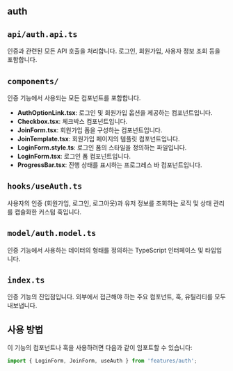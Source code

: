 ## auth

## `api/auth.api.ts`

인증과 관련된 모든 API 호출을 처리합니다. 로그인, 회원가입, 사용자 정보 조회 등을 포함합니다.

## `components/`

인증 기능에서 사용되는 모든 컴포넌트를 포함합니다.

- **AuthOptionLink.tsx**: 로그인 및 회원가입 옵션을 제공하는 컴포넌트입니다.
- **Checkbox.tsx**: 체크박스 컴포넌트입니다.
- **JoinForm.tsx**: 회원가입 폼을 구성하는 컴포넌트입니다.
- **JoinTemplate.tsx**: 회원가입 페이지의 템플릿 컴포넌트입니다.
- **LoginForm.style.ts**: 로그인 폼의 스타일을 정의하는 파일입니다.
- **LoginForm.tsx**: 로그인 폼 컴포넌트입니다.
- **ProgressBar.tsx**: 진행 상태를 표시하는 프로그레스 바 컴포넌트입니다.

## `hooks/useAuth.ts`

사용자의 인증 (회원가입, 로그인, 로그아웃)과 유저 정보를 조회하는 로직 및 상태 관리를 캡슐화한 커스텀 훅입니다.

## `model/auth.model.ts`

인증 기능에서 사용하는 데이터의 형태를 정의하는 TypeScript 인터페이스 및 타입입니다.

## `index.ts`

인증 기능의 진입점입니다. 외부에서 접근해야 하는 주요 컴포넌트, 훅, 유틸리티를 모두 내보냅니다.

## 사용 방법

이 기능의 컴포넌트나 훅을 사용하려면 다음과 같이 임포트할 수 있습니다:

```typescript
import { LoginForm, JoinForm, useAuth } from 'features/auth';
```
